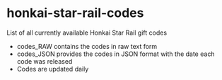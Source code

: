 # honkai-star-rail-codes
List of all currently available Honkai Star Rail gift codes
- codes_RAW contains the codes in raw text form
- codes_JSON provides the codes in JSON format with the date each code was released
- Codes are updated daily
